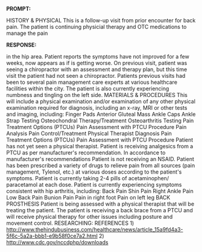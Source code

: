 **PROMPT:**

HISTORY & PHYSICAL This is a follow-up visit from prior encounter for back pain. The patient is continuing physicial therapy and OTC medications to manage the pain

**RESPONSE:**

  in the hip area. Patient reports the symptoms have not improved for a few weeks, now appears as if is getting worse. On previous visit, patient was seeing a chiropractor with an assessment and therapy plan, but this time visit the patient had not seen a chiropractor. Patients previous visits had been to several pain management care experts at various healthcare facilities within the city. The patient is also currently experiencing numbness and tingling on the left side.  MATERIALS & PROCEDURES This will include a physical examination and/or examination of any other physical examination required for diagnosis, including an x-ray, MRI or other tests and imaging, including: Finger Pads  Anterior Gluteal Mass  Ankle Caps  Ankle Strap Testing  Osteochondral Therapy/Treatment  Osteoarthritis Testing  Pain Treatment Options (PTCUs)  Pain Assessment with PTCU Procedure  Pain Analysis  Pain Control/Treatment  Physical Therapist Diagnosis  Pain Treatment Options (PTCUs)  Pain Assessment with PTCU Procedure Patient has not yet seen a physical therapist. Patient is receiving analgesics from a PTCU as per manufacturer's recommendation. In accordance to manufacturer's recommendations Patient is not receiving an NSAID. Patient has been prescribed a variety of drugs to relieve pain from all sources (pain management, Tylenol, etc.) at various doses according to the patient's symptoms. Patient is currently taking 2-4 pills of acetaminophen/ paracetamol at each dose. Patient is currently experiencing symptoms consistent with hip arthritis, including: Back Pain  Shin Pain  Right Ankle Pain  Low Back Pain  Bunion Pain  Pain in right foot  Pain on left leg   BACK PROSTHESIS Patient is being assessed with a physical therapist that will be treating the patient. The patient is receiving a back brace from a PTCU and will receive physical therapy for other issues including posture and movement control.  RESEARCHING:  REFERENCES 1) http://www.thehindubusiness.com/healthcare/news/article_15a9fd4a3-5f6c-5a2a-bbb1-e9b58f0ce7a2.html 2) http://www.cdc.gov/nccdphp/downloads